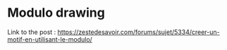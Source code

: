 # Modulo drawing

Link to the post : <https://zestedesavoir.com/forums/sujet/5334/creer-un-motif-en-utilisant-le-modulo/>
